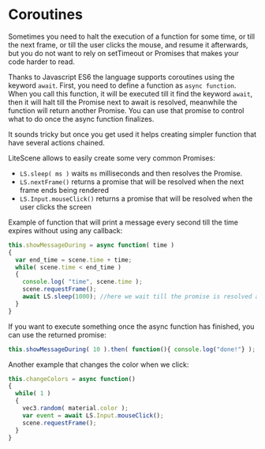 # Coroutines

Sometimes you need to halt the execution of a function for some time, or till the next frame, or till the user clicks the mouse,
and resume it afterwards, but you do not want to rely on setTimeout or Promises that makes your code harder to read.

Thanks to Javascript ES6 the language supports coroutines using the keyword ```await```.
First, you need to define a function as ```async function```. When you call this function, it will be executed till it find the keyword ```await```, then it will halt till the Promise next to await is resolved, meanwhile the function will return another Promise. You can use that promise to control what to do once the async function finalizes.

It sounds tricky but once you get used it helps creating simpler function that have several actions chained.

LiteScene allows to easily create some very common Promises:

- ```LS.sleep( ms )```  waits ```ms``` milliseconds and then resolves the Promise.
- ```LS.nextFrame()```  returns a promise that will be resolved when the next frame ends being rendered
- ```LS.Input.mouseClick()```  returns a promise that will be resolved when the user clicks the screen

Example of function that will print a message every second till the time expires without using any callback:

```js
this.showMessageDuring = async function( time )
{
  var end_time = scene.time + time;
  while( scene.time < end_time )
  {
    console.log( "time", scene.time );
    scene.requestFrame();
    await LS.sleep(1000); //here we wait till the promise is resolved after 1000 ms
  }
}
```

If you want to execute something once the async function has finished, you can use the returned promise:

```js
this.showMessageDuring( 10 ).then( function(){ console.log("done!"} );
```

Another example that changes the color when we click:

```js
this.changeColors = async function()
{
  while( 1 )
  {
    vec3.random( material.color );
    var event = await LS.Input.mouseClick();
    scene.requestFrame();
  }
}
```
